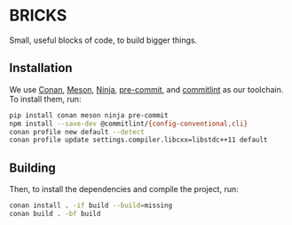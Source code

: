 # BRICKS

Small, useful blocks of code, to build bigger things.

## Installation

We use [Conan](https://conan.io/), [Meson](https://mesonbuild.com/), [Ninja](https://ninja-build.org/), [pre-commit](https://pre-commit.com/), and [commitlint](https://commitlint.js.org/#/) as our toolchain.
To install them, run:

```bash
pip install conan meson ninja pre-commit
npm install --save-dev @commitlint/{config-conventional,cli}
conan profile new default --detect
conan profile update settings.compiler.libcxx=libstdc++11 default
```

## Building

Then, to install the dependencies and compile the project, run:

```bash
conan install . -if build --build=missing
conan build . -bf build
```
